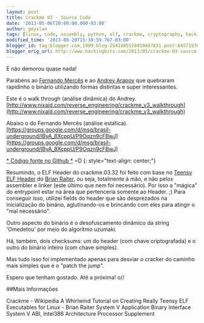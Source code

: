 ```yaml
---
layout: post
title: Crackme 03 - Source Code
date: '2013-05-06T20:00:00.000-03:00'
author: geyslan
tags: [linux, code, assembly, python, elf, crackme, cryptography, hacking, reverse engineering, portuguese]
modified_time: '2013-08-20T15:38:59.767-03:00'
blogger_id: tag:blogger.com,1999:blog-2541885528459487831.post-8457197090012722511
blogger_orig_url: http://www.hackingbits.com/2013/05/crackme-03-source-code.html
---
```


E não demorou quase nada!

Parabéns ao [Fernando Mercês](https://twitter.com/MenteBinaria) e ao [Andrey
Arapov](https://twitter.com/andreyarapov) que quebraram rapidinho o binário
utilizando formas distintas e super interessantes.

Este é o walk through (análise dinâmica) do Andrey.<br>
[http://www.nixaid.com/reverse_engineering/crackme_v3_walkthrough](http://www.nixaid.com/reverse_engineering/crackme_v3_walkthrough)

Abaixo o do Fernando Mercês (análise estática).<br>
[https://groups.google.com/d/msg/brasil-underground/IByA_8XcppU/P9Oqzn9cFBwJ](https://groups.google.com/d/msg/brasil-underground/IByA_8XcppU/P9Oqzn9cFBwJ)

[* Código fonte no Github *](https://github.com/geyslan/crackmes/blob/master/src/crackme.03.asm) =D
{: style="text-align: center;"}

Resumindo, o ELF Header do crackme.03.32 foi feito com base no [Teensy ELF
Header](http://www.muppetlabs.com/~breadbox/software/tiny/teensy.html) do [Brian
Raiter](http://www.muppetlabs.com/~breadbox/), ou seja, totalmente à mão, e não
pelos assembler e linker (este último que nem foi necessário). Por isso a
"mágica" do entrypoint estar na área que pertenceria somente ao Header. ;) Para
conseguir isso, utilizei fields do header que são desprezados na inicialização
do binário, aglutinando-os e brincando com eles para atingir o "mal necessário".

Outro aspecto do binário é o desofuscamento dinâmico da string 'Omedetou' por
meio do algoritmo uzumaki.

Há, também, dois checksums: um do header (com chave criptografada) e o outro do
binário inteiro (com chave simples).

Mas tudo isso foi implementado apenas para desviar o cracker do caminho mais
simples que é o "patch the jump".

Espero que tenham gostado. Até a próxima! o//

##Mais Informações

Crackme - Wikipedia
A Whirlwind Tutorial on Creating Really Teensy ELF Executables for Linux - Brian Raiter
System V Application Binary Interface
System V ABI, Intel386 Architecture Processor Supplement
